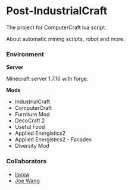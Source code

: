 # Post-IndustrialCraft

The project for ComputerCraft lua script.

About automatic mining scripts, robot and more.

### Environment

**Server**

Minecraft server 1.7.10 with forge.

**Mods**

- IndustrialCraft
- ComputerCraft
- Furniture Mod
- DecoCraft 2
- Useful Food
- Applied Energistics2
- Applied Energistics2 - Facades
- Diversity Mod

### Collaborators

- [iovxw](https://github.com/iovxw)
- [Joe Wang](https://github.com/TomomiSawako)
